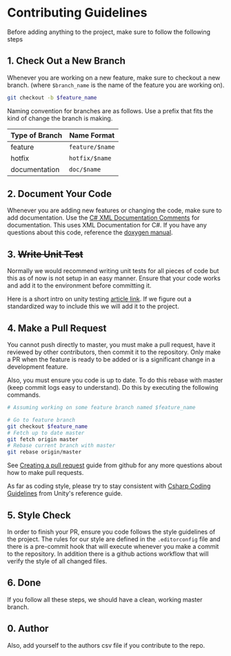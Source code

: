 # Contributing Guidelines

Before adding anything to the project, make sure to follow the following steps

## 1. Check Out a New Branch

Whenever you are working on a new feature, make sure to checkout a new branch. (where `$branch_name` is the name of the feature you are working on).

```bash
git checkout -b $feature_name
```

Naming convention for branches are as follows. Use a prefix that fits the kind of change the branch is making.

|Type of Branch|Name Format|
|--------------|-----------|
|feature|`feature/$name`|
|hotfix|`hotfix/$name`|
|documentation|`doc/$name`|

## 2. Document Your Code

Whenever you are adding new features or changing the code, make sure to add documentation. Use the [C# XML Documentation Comments](https://marketplace.visualstudio.com/items?itemName=k--kato.docomment) for documentation. This uses XML Documentation for C#. If you have any questions about this code, reference the [doxygen manual](http://www.doxygen.nl/manual/xmlcmds.html).

## 3. ~~Write Unit Test~~

Normally we would recommend writing unit tests for all pieces of code but this as of now is not setup in an easy manner. Ensure that your code works and add it to the environment before committing it. 

Here is a short intro on unity testing [article link](https://www.raywenderlich.com/9454-introduction-to-unity-unit-testing). If we figure out a standardized way to include this we will add it to the project. 

## 4. Make a Pull Request

You cannot push directly to master, you must make a pull request, have it reviewed by other contributors, then commit it to the repository. Only make a PR when the feature is ready to be added or is a significant change in a development feature.

Also, you must ensure you code is up to date. To do this rebase with master (keep commit logs easy to understand). Do this by executing the following commands. 

```bash
# Assuming working on some feature branch named $feature_name

# Go to feature branch
git checkout $feature_name
# Fetch up to date master
git fetch origin master
# Rebase current branch with master
git rebase origin/master
```

See [Creating a pull request](https://help.github.com/en/github/collaborating-with-issues-and-pull-requests/creating-a-pull-request) guide from github for any more questions about how to make pull requests. 

As far as coding style, please try to stay consistent with [Csharp Coding Guidelines](https://wiki.unity3d.com/index.php/Csharp_Coding_Guidelines) from Unity's reference guide. 

## 5. Style Check

In order to finish your PR, ensure you code follows the style guidelines of the project. The rules for our style are defined in the `.editorconfig` file and there is a pre-commit hook that will execute whenever you make a commit to the repository. In addition there is a github actions workflow that will verify the style of all changed files. 

## 6. Done

If you follow all these steps, we should have a clean, working master branch.

## 0. Author

Also, add yourself to the authors csv file if you contribute to the repo.
